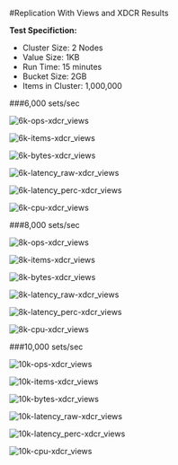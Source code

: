 #Replication With Views and XDCR Results

**Test Specifiction:**

* Cluster Size: 2 Nodes
* Value Size: 1KB
* Run Time: 15 minutes
* Bucket Size: 2GB
* Items in Cluster: 1,000,000

###6,000 sets/sec

![6k-ops-xdcr_views](images/xdcr_views/6k_ops.png)

![6k-items-xdcr_views](images/xdcr_views/6k_items.png)

![6k-bytes-xdcr_views](images/xdcr_views/6k_bytes.png)

![6k-latency_raw-xdcr_views](images/xdcr_views/6k_latency_raw.png)

![6k-latency_perc-xdcr_views](images/xdcr_views/6k_latency_perc.png)

![6k-cpu-xdcr_views](images/xdcr_views/6k_cpu.png)

###8,000 sets/sec

![8k-ops-xdcr_views](images/xdcr_views/8k_ops.png)

![8k-items-xdcr_views](images/xdcr_views/8k_items.png)

![8k-bytes-xdcr_views](images/xdcr_views/8k_bytes.png)

![8k-latency_raw-xdcr_views](images/xdcr_views/8k_latency_raw.png)

![8k-latency_perc-xdcr_views](images/xdcr_views/8k_latency_perc.png)

![8k-cpu-xdcr_views](images/xdcr_views/8k_cpu.png)

###10,000 sets/sec

![10k-ops-xdcr_views](images/xdcr_views/10k_ops.png)

![10k-items-xdcr_views](images/xdcr_views/10k_items.png)

![10k-bytes-xdcr_views](images/xdcr_views/10k_bytes.png)

![10k-latency_raw-xdcr_views](images/xdcr_views/10k_latency_raw.png)

![10k-latency_perc-xdcr_views](images/xdcr_views/10k_latency_perc.png)

![10k-cpu-xdcr_views](images/xdcr_views/10k_cpu.png)
